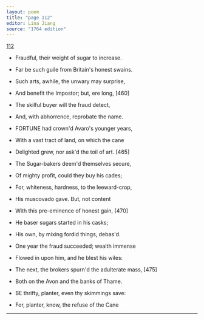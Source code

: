 ```yaml
---
layout: poem
title: "page 112"
editor: Lina Jiang
source: "1764 edition"
---
```



[112]()

- Fraudful, their weight of sugar to increase.
- Far be such guile from Britain's honest swains.
- Such arts, awhile, the unwary may surprise,
- And benefit the Impostor; but, ere long, [460]
- The skilful buyer will the fraud detect,
- And, with abhorrence, reprobate the name.

- FORTUNE had crown'd Avaro's younger years,
- With a vast tract of land, on which the cane
- Delighted grew, nor ask'd the toil of art. [465]
- The Sugar-bakers deem'd themselves secure,
- Of mighty profit, could they buy his cades;
- For, whiteness, hardness, to the leeward-crop,
- His muscovado gave. But, not content
- With this pre-eminence of honest gain, [470]
- He baser sugars started in his casks;
- His own, by mixing fordid things, debas'd.
- One year the fraud succeeded; wealth immense
- Flowed in upon him, and he blest his wiles:
- The next, the brokers spurn'd the adulterate mass, [475]
- Both on the Avon and the banks of Thame.

- BE thrifty, planter, even thy skimmings save:
- For, planter, know, the refuse of the Cane

---
